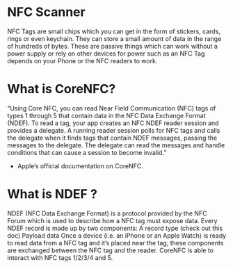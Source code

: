 # NFC Scanner
NFC Tags are small chips which you can get in the form of stickers, cards, rings or even keychain. They can store a small amount of data in the range of hundreds of bytes. These are passive things which can work without a power supply or rely on other devices for power such as an NFC Tag depends on your Phone or the NFC readers to work.

# What is CoreNFC?

“Using Core NFC, you can read Near Field Communication (NFC) tags of types 1 through 5 that contain data in the NFC Data Exchange Format (NDEF). To read a tag, your app creates an NFC NDEF reader session and provides a delegate. A running reader session polls for NFC tags and calls the delegate when it finds tags that contain NDEF messages, passing the messages to the delegate. The delegate can read the messages and handle conditions that can cause a session to become invalid.”
- Apple’s official documentation on CoreNFC.

# What is NDEF ?

NDEF (NFC Data Exchange Format) is a protocol provided by the NFC Forum which is used to describe how a NFC tag must expose data. Every NDEF record is made up by two components:
A record type (check out this doc)
Payload data
Once a device (i.e. an iPhone or an Apple Watch) is ready to read data from a NFC tag and it’s placed near the tag, these components are exchanged between the NFC tag and the reader.
CoreNFC is able to interact with NFC tags 1/2/3/4 and 5.
